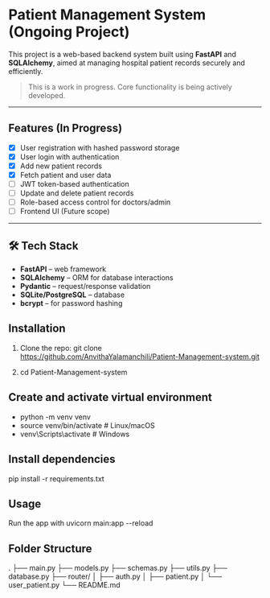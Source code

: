 #  Patient Management System (Ongoing Project)

This project is a web-based backend system built using **FastAPI** and **SQLAlchemy**, aimed at managing hospital patient records securely and efficiently.

>  This is a work in progress. Core functionality is being actively developed.

---

##  Features (In Progress)

- [x] User registration with hashed password storage
- [x] User login with authentication
- [x] Add new patient records
- [x] Fetch patient and user data
- [ ] JWT token-based authentication
- [ ] Update and delete patient records
- [ ] Role-based access control for doctors/admin
- [ ] Frontend UI (Future scope)

---

## 🛠️ Tech Stack

- **FastAPI** – web framework
- **SQLAlchemy** – ORM for database interactions
- **Pydantic** – request/response validation
- **SQLite/PostgreSQL** – database
- **bcrypt** – for password hashing

## Installation
1. Clone the repo:
git clone https://github.com/AnvithaYalamanchili/Patient-Management-system.git

2. cd Patient-Management-system

## Create and activate virtual environment
- python -m venv venv
- source venv/bin/activate  # Linux/macOS
- venv\Scripts\activate     # Windows

## Install dependencies
pip install -r requirements.txt

## Usage 
Run the app with uvicorn main:app --reload

## Folder Structure 
.
├── main.py
├── models.py
├── schemas.py
├── utils.py
├── database.py
├── router/
│   ├── auth.py
│   ├── patient.py
│   └── user_patient.py
└── README.md


